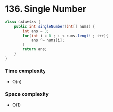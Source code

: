 # 136. Single Number
```java
class Solution {
    public int singleNumber(int[] nums) {
        int ans = 0;
        for(int i = 0 ; i < nums.length ; i++){
            ans ^= nums[i];
        }
        return ans;
    }
}
```
### Time complexity
* O(n)
### Space complexity
* O(1)